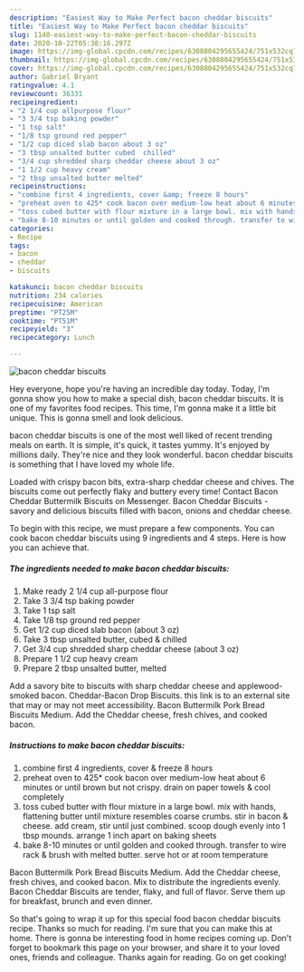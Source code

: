 ```yaml
---
description: "Easiest Way to Make Perfect bacon cheddar biscuits"
title: "Easiest Way to Make Perfect bacon cheddar biscuits"
slug: 1140-easiest-way-to-make-perfect-bacon-cheddar-biscuits
date: 2020-10-22T05:38:16.297Z
image: https://img-global.cpcdn.com/recipes/6308804295655424/751x532cq70/bacon-cheddar-biscuits-recipe-main-photo.jpg
thumbnail: https://img-global.cpcdn.com/recipes/6308804295655424/751x532cq70/bacon-cheddar-biscuits-recipe-main-photo.jpg
cover: https://img-global.cpcdn.com/recipes/6308804295655424/751x532cq70/bacon-cheddar-biscuits-recipe-main-photo.jpg
author: Gabriel Bryant
ratingvalue: 4.1
reviewcount: 36331
recipeingredient:
- "2 1/4 cup allpurpose flour"
- "3 3/4 tsp baking powder"
- "1 tsp salt"
- "1/8 tsp ground red pepper"
- "1/2 cup diced slab bacon about 3 oz"
- "3 tbsp unsalted butter cubed  chilled"
- "3/4 cup shredded sharp cheddar cheese about 3 oz"
- "1 1/2 cup heavy cream"
- "2 tbsp unsalted butter melted"
recipeinstructions:
- "combine first 4 ingredients, cover &amp; freeze 8 hours"
- "preheat oven to 425* cook bacon over medium-low heat about 6 minutes or until brown but not crispy. drain on paper towels &amp; cool completely"
- "toss cubed butter with flour mixture in a large bowl. mix with hands, flattening butter until mixture resembles coarse crumbs. stir in bacon &amp; cheese. add cream, stir until just combined. scoop dough evenly into 1 tbsp mounds. arrange 1 inch apart on baking sheets"
- "bake 8-10 minutes or until golden and cooked through. transfer to wire rack &amp; brush with melted butter. serve hot or at room temperature"
categories:
- Recipe
tags:
- bacon
- cheddar
- biscuits

katakunci: bacon cheddar biscuits 
nutrition: 234 calories
recipecuisine: American
preptime: "PT25M"
cooktime: "PT51M"
recipeyield: "3"
recipecategory: Lunch

---
```



![bacon cheddar biscuits](https://img-global.cpcdn.com/recipes/6308804295655424/751x532cq70/bacon-cheddar-biscuits-recipe-main-photo.jpg)

Hey everyone, hope you're having an incredible day today. Today, I'm gonna show you how to make a special dish, bacon cheddar biscuits. It is one of my favorites food recipes. This time, I'm gonna make it a little bit unique. This is gonna smell and look delicious.

bacon cheddar biscuits is one of the most well liked of recent trending meals on earth. It is simple, it's quick, it tastes yummy. It's enjoyed by millions daily. They're nice and they look wonderful. bacon cheddar biscuits is something that I have loved my whole life.

Loaded with crispy bacon bits, extra-sharp cheddar cheese and chives. The biscuits come out perfectly flaky and buttery every time! Contact Bacon Cheddar Buttermilk Biscuits on Messenger. Bacon Cheddar Biscuits - savory and delicious biscuits filled with bacon, onions and cheddar cheese.


To begin with this recipe, we must prepare a few components. You can cook bacon cheddar biscuits using 9 ingredients and 4 steps. Here is how you can achieve that.

<!--inarticleads1-->

##### The ingredients needed to make bacon cheddar biscuits:

1. Make ready 2 1/4 cup all-purpose flour
1. Take 3 3/4 tsp baking powder
1. Take 1 tsp salt
1. Take 1/8 tsp ground red pepper
1. Get 1/2 cup diced slab bacon (about 3 oz)
1. Take 3 tbsp unsalted butter, cubed &amp; chilled
1. Get 3/4 cup shredded sharp cheddar cheese (about 3 oz)
1. Prepare 1 1/2 cup heavy cream
1. Prepare 2 tbsp unsalted butter, melted


Add a savory bite to biscuits with sharp cheddar cheese and applewood-smoked bacon. Cheddar-Bacon Drop Biscuits. this link is to an external site that may or may not meet accessibility. Bacon Buttermilk Pork Bread Biscuits Medium. Add the Cheddar cheese, fresh chives, and cooked bacon. 

<!--inarticleads2-->

##### Instructions to make bacon cheddar biscuits:

1. combine first 4 ingredients, cover &amp; freeze 8 hours
1. preheat oven to 425* cook bacon over medium-low heat about 6 minutes or until brown but not crispy. drain on paper towels &amp; cool completely
1. toss cubed butter with flour mixture in a large bowl. mix with hands, flattening butter until mixture resembles coarse crumbs. stir in bacon &amp; cheese. add cream, stir until just combined. scoop dough evenly into 1 tbsp mounds. arrange 1 inch apart on baking sheets
1. bake 8-10 minutes or until golden and cooked through. transfer to wire rack &amp; brush with melted butter. serve hot or at room temperature


Bacon Buttermilk Pork Bread Biscuits Medium. Add the Cheddar cheese, fresh chives, and cooked bacon. Mix to distribute the ingredients evenly. Bacon Cheddar Biscuits are tender, flaky, and full of flavor. Serve them up for breakfast, brunch and even dinner. 

So that's going to wrap it up for this special food bacon cheddar biscuits recipe. Thanks so much for reading. I'm sure that you can make this at home. There is gonna be interesting food in home recipes coming up. Don't forget to bookmark this page on your browser, and share it to your loved ones, friends and colleague. Thanks again for reading. Go on get cooking!
